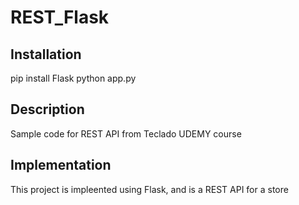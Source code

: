 # REST_Flask

## Installation

pip install Flask
python app.py


## Description

Sample code for REST API from Teclado UDEMY course

## Implementation

This project is impleented using Flask, and is a REST API for a store
